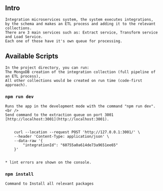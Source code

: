 
## Intro 

    Integration microservices system, the system executes integrations,
    by the schema and makes an ETL process and adding it to the relevant collections.
    There are 3 main services such as: Extract service, Transform service and Load Service.
    Each one of those have it's own queue for processing.

## Available Scripts

    In the project directory, you can run:
    The MongoDB creation of the integration collection (full pipeline of an ETL process), 
    All other collections would be created on run time (code-first approach).

### `npm run dev`

    Runs the app in the development mode with the command "npm run dev".<br />
    Send command to the extraction queue on port 3001 [http://localhost:3001](http://localhost:3001).


        curl --location --request POST 'http://127.0.0.1:3001/' \
        --header 'Content-Type: application/json' \
        --data-raw '{
            "integrationId": "60755a0a614de73a9651ee65"
        }'


    * lint errors are shown on the console.

### `npm install`

    Command to Install all relevant packages